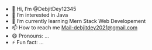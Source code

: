 - 👋 Hi, I’m @DebjitDey12345
- 👀 I’m interested in Java
- 🌱 I’m currently learning Mern Stack Web Developement
- 📫 How to reach me Mail-debjitdey2021@gmail.com
- 😄 Pronouns: ...
- ⚡ Fun fact: ...

<!---
DebjitDey12345/DebjitDey12345 is a ✨ special ✨ repository because its `README.md` (this file) appears on your GitHub profile.
You can click the Preview link to take a look at your changes.
--->
